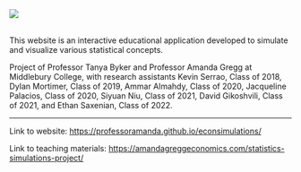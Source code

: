 <img src="src/images/ECONSIMS.png"/>

<br/>
<br/>

This website is an interactive educational application developed to simulate and visualize various statistical concepts.

Project of Professor Tanya Byker and Professor Amanda Gregg at Middlebury College, with research assistants Kevin Serrao, Class of 2018, Dylan Mortimer, Class of 2019, Ammar Almahdy, Class of 2020, Jacqueline Palacios, Class of 2020, Siyuan Niu, Class of 2021, David Gikoshvili, Class of 2021, and Ethan Saxenian, Class of 2022.

<hr/>

Link to website: https://professoramanda.github.io/econsimulations/

Link to teaching materials: https://amandagreggeconomics.com/statistics-simulations-project/
